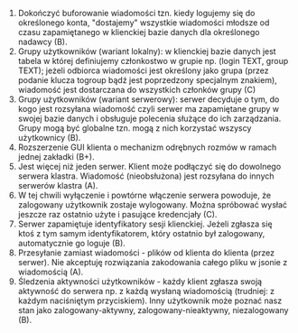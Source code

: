 1. Dokończyć buforowanie wiadomości tzn. kiedy logujemy się do określonego konta, "dostajemy" wszystkie wiadomości młodsze od czasu zapamiętanego w klienckiej bazie danych dla określonego nadawcy (B).
2. Grupy użytkowników (wariant lokalny): w klienckiej bazie danych jest tabela w której definiujemy członkostwo w grupie np. (login TEXT, group TEXT); jeżeli odbiorca wiadomości jest określony jako grupa (przez podanie klucza togroup bądź jest poprzedzony specjalnym znakiem), wiadomość jest dostarczana do wszystkich członków grupy (C)
3. Grupy użytkowników (wariant serwerowy): serwer decyduje o tym, do kogo jest rozsyłana wiadomość czyli serwer ma zapamiętane grupy w swojej bazie danych i obsługuje polecenia służące do ich zarządzania. Grupy mogą być globalne tzn. mogą z nich korzystać wszyscy użytkownicy (B).
4. Rozszerzenie GUI klienta o mechanizm odrębnych rozmów w ramach jednej zakładki (B+).
5. Jest więcej niż jeden serwer. Klient może podłączyć się do dowolnego serwera klastra. Wiadomość (nieobsłużona) jest rozsyłana do innych serwerów klastra (A).
6. W tej chwili wyłączenie i powtórne włączenie serwera powoduje, że zalogowany użytkownik zostaje wylogowany. Można spróbować wysłać jeszcze raz ostatnio użyte i pasujące kredencjały (C).
7. Serwer zapamiętuje identyfikatory sesji klienckiej. Jeżeli zgłasza się ktoś z tym samym identyfikatorem, który ostatnio był zalogowany, automatycznie go loguje (B).
8. Przesyłanie zamiast wiadomości - plików od klienta do klienta (przez serwer). Nie akceptuję rozwiązania zakodowania całego pliku w jsonie z wiadomością (A).
9. Śledzenia aktywności użytkowników - każdy klient zgłasza swoją aktywność do serwera np. z każdą wysłaną wiadomością (trudniej: z każdym naciśniętym przyciskiem). Inny użytkownik może poznać nasz stan jako zalogowany-aktywny, zalogowany-nieaktywny, niezalogowany (B).
